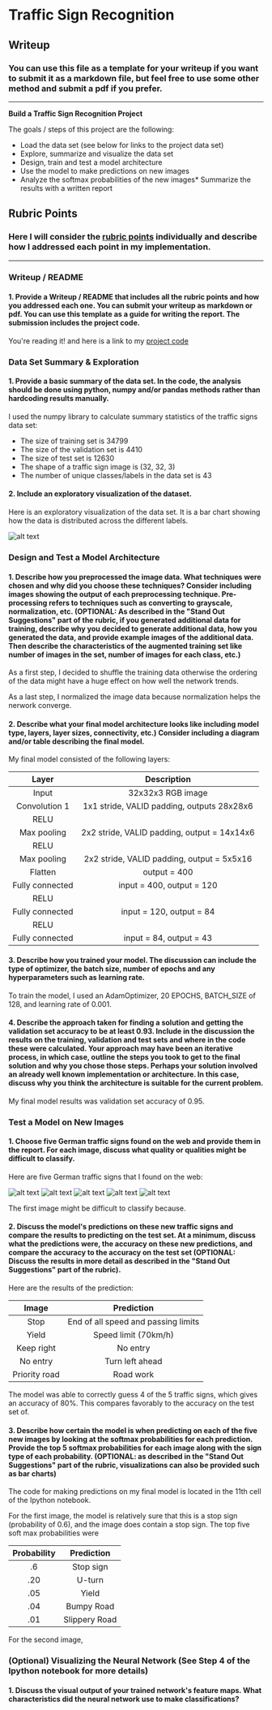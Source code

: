 # **Traffic Sign Recognition**

## Writeup

### You can use this file as a template for your writeup if you want to submit it as a markdown file, but feel free to use some other method and submit a pdf if you prefer.

---

**Build a Traffic Sign Recognition Project**

The goals / steps of this project are the following:
* Load the data set (see below for links to the project data set)
* Explore, summarize and visualize the data set
* Design, train and test a model architecture
* Use the model to make predictions on new images
* Analyze the softmax probabilities of the new images* Summarize the results with a written report




[//]: # (Image References)

[image1]: ./examples/visualization.jpg "Visualization"
[image2]: ./examples/grayscale.jpg "Grayscaling"
[image3]: ./examples/random_noise.jpg "Random Noise"
[image4]: ./examples/placeholder.png "Traffic Sign 1"
[image5]: ./examples/placeholder.png "Traffic Sign 2"
[image6]: ./examples/placeholder.png "Traffic Sign 3"
[image7]: ./examples/placeholder.png "Traffic Sign 4"
[image8]: ./examples/placeholder.png "Traffic Sign 5"

[image10]: ./images/writeup_1.jpg "Visualization"
[image11]: ./new_signs/image_1.jpg "Visualization"
[image12]: ./new_signs/image_2.jpg "Visualization"
[image13]: ./new_signs/image_3.jpg "Visualization"
[image14]: ./new_signs/image_4.jpg "Visualization"
[image15]: ./new_signs/image_5.jpg "Visualization"



## Rubric Points
### Here I will consider the [rubric points](https://review.udacity.com/#!/rubrics/481/view) individually and describe how I addressed each point in my implementation.  

---
### Writeup / README

#### 1. Provide a Writeup / README that includes all the rubric points and how you addressed each one. You can submit your writeup as markdown or pdf. You can use this template as a guide for writing the report. The submission includes the project code.

You're reading it! and here is a link to my [project code](https://github.com/grapestone5321/sdcnd-traffic_sign_classifier/blob/master/Traffic_Sign_Classifier.ipynb)
### Data Set Summary & Exploration

#### 1. Provide a basic summary of the data set. In the code, the analysis should be done using python, numpy and/or pandas methods rather than hardcoding results manually.

I used the numpy library to calculate summary statistics of the traffic
signs data set:

* The size of training set is 34799
* The size of the validation set is 4410
* The size of test set is 12630
* The shape of a traffic sign image is (32, 32, 3)
* The number of unique classes/labels in the data set is 43




#### 2. Include an exploratory visualization of the dataset.

Here is an exploratory visualization of the data set. It is a bar chart showing how the data is distributed across the different labels.

![alt text][image10]


### Design and Test a Model Architecture

#### 1. Describe how you preprocessed the image data. What techniques were chosen and why did you choose these techniques? Consider including images showing the output of each preprocessing technique. Pre-processing refers to techniques such as converting to grayscale, normalization, etc. (OPTIONAL: As described in the "Stand Out Suggestions" part of the rubric, if you generated additional data for training, describe why you decided to generate additional data, how you generated the data, and provide example images of the additional data. Then describe the characteristics of the augmented training set like number of images in the set, number of images for each class, etc.)

As a first step, I decided to shuffle the training data otherwise the ordering of the data might have a huge effect on how well the network trends.

As a last step, I normalized the image data because normalization helps the nerwork converge.

#### 2. Describe what your final model architecture looks like including model type, layers, layer sizes, connectivity, etc.) Consider including a diagram and/or table describing the final model.

My final model consisted of the following layers:

| Layer         		|     Description	        					| 
|:---------------------:|:---------------------------------------------:| 
| Input         		| 32x32x3 RGB image   							| 
| Convolution 1     	| 1x1 stride, VALID padding, outputs 28x28x6 	|
| RELU					|												|
| Max pooling	      	| 2x2 stride, VALID padding, output = 14x14x6				|| Convolution 2	    | 1x1 stride, VALID padding, output = 10x10x16  	|
| RELU		|       									|
| Max pooling				| 2x2 stride, VALID padding, output = 5x5x16						|
|	Flatten	|			output = 400								|
|	Fully connected				|			input = 400, output = 120						|
|	RELU				|												|
|	Fully connected			|		input = 120, output = 84								|
|	RELU			|												|
|	Fully connected			|	input = 84, output = 43									|




#### 3. Describe how you trained your model. The discussion can include the type of optimizer, the batch size, number of epochs and any hyperparameters such as learning rate.

To train the model, I used an AdamOptimizer, 20 EPOCHS, BATCH_SIZE of 128, and learning rate of 0.001.



#### 4. Describe the approach taken for finding a solution and getting the validation set accuracy to be at least 0.93. Include in the discussion the results on the training, validation and test sets and where in the code these were calculated. Your approach may have been an iterative process, in which case, outline the steps you took to get to the final solution and why you chose those steps. Perhaps your solution involved an already well known implementation or architecture. In this case, discuss why you think the architecture is suitable for the current problem.

My final model results was validation set accuracy of 0.95.

### Test a Model on New Images
#### 1. Choose five German traffic signs found on the web and provide them in the report. For each image, discuss what quality or qualities might be difficult to classify.

Here are five German traffic signs that I found on the web:

![alt text][image11] ![alt text][image12] ![alt text][image13] 
![alt text][image14] ![alt text][image15]

The first image might be difficult to classify because.

#### 2. Discuss the model's predictions on these new traffic signs and compare the results to predicting on the test set. At a minimum, discuss what the predictions were, the accuracy on these new predictions, and compare the accuracy to the accuracy on the test set (OPTIONAL: Discuss the results in more detail as described in the "Stand Out Suggestions" part of the rubric).

Here are the results of the prediction:

| Image			        |     Prediction	        					| 
|:---------------------:|:---------------------------------------------:| 
| Stop     		| End of all speed and passing limits  									| 
| Yield     			| Speed limit (70km/h) 										|
| Keep right				| No entry										|
| No entry      		| Turn left ahead					 				|
| Priority road			| Road work     							|


The model was able to correctly guess 4 of the 5 traffic signs, which gives an accuracy of 80%. This compares favorably to the accuracy on the test set of.

#### 3. Describe how certain the model is when predicting on each of the five new images by looking at the softmax probabilities for each prediction. Provide the top 5 softmax probabilities for each image along with the sign type of each probability. (OPTIONAL: as described in the "Stand Out Suggestions" part of the rubric, visualizations can also be provided such as bar charts)

The code for making predictions on my final model is located in the 11th cell of the Ipython notebook.

For the first image, the model is relatively sure that this is a stop sign (probability of 0.6), and the image does contain a stop sign. The top five soft max probabilities were

| Probability         	|     Prediction	        					| 
|:---------------------:|:---------------------------------------------:| 
| .6        			| Stop sign   									| 
| .20     				| U-turn 										|
| .05					| Yield											|
| .04	      			| Bumpy Road					 				|
| .01				    | Slippery Road      							|


For the second image,  

### (Optional) Visualizing the Neural Network (See Step 4 of the Ipython notebook for more details)
#### 1. Discuss the visual output of your trained network's feature maps. What characteristics did the neural network use to make classifications?


